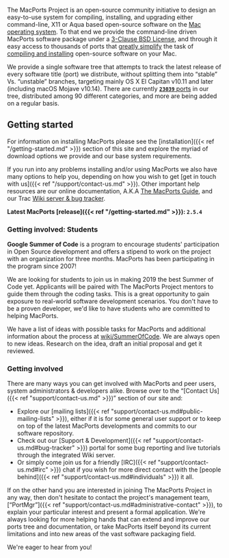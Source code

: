 
The MacPorts Project is an open-source community initiative to design an easy-to-use system for compiling, installing, and upgrading either command-line, X11 or Aqua based open-source software on the [Mac operating system](http://www.apple.com/macos/). To that end we provide the command-line driven MacPorts software package under a [3-Clause BSD License](http://opensource.org/licenses/BSD-3-Clause), and through it easy access to thousands of ports that [greatly simplify](https://guide.macports.org/#introduction) the task of [compiling and installing](https://guide.macports.org/#using) open-source software on your Mac.

We provide a single software tree that attempts to track the latest release of every software title (port) we distribute, without splitting them into “stable” Vs. “unstable” branches, targeting mainly OS X El Capitan v10.11 and later (including macOS Mojave v10.14). There are currently [__`23039`__ ports](https://www.macports.org/ports.php) in our tree, distributed among 90 different categories, and more are being added on a regular basis.


## Getting started

For information on installing MacPorts please see the [installation]({{< ref "/getting-started.md" >}}) section of this site and explore the myriad of download options we provide and our base system requirements.

If you run into any problems installing and/or using MacPorts we also have many options to help you, depending on how you wish to get [get in touch with us]({{< ref "/support/contact-us.md" >}}). Other important help resources are our online documentation, A.K.A [The MacPorts Guide](https://guide.macports.org/), and our Trac [Wiki server & bug tracker](https://trac.macports.org/).

__Latest MacPorts [release]({{< ref "/getting-started.md" >}}): `2.5.4`__


### Getting involved: Students

__Google Summer of Code__ is a program to encourage students' participation in Open Source development and offers a stipend to work on the project with an organization for three months. MacPorts has been participating in the program since 2007!

We are looking for students to join us in making 2019 the best Summer of Code yet. Applicants will be paired with The MacPorts Project mentors to guide them through the coding tasks. This is a great opportunity to gain exposure to real-world software development scenarios. You don't have to be a proven developer, we'd like to have students who are committed to helping MacPorts.

We have a list of ideas with possible tasks for MacPorts and additional information about the process at [wiki/SummerOfCode](https://trac.macports.org/wiki/SummerOfCode). We are always open to new ideas. Research on the idea, draft an initial proposal and get it reviewed.


### Getting involved

There are many ways you can get involved with MacPorts and peer users, system administrators & developers alike. Browse over to the “[Contact Us]({{< ref "support/contact-us.md" >}})” section of our site and:

- Explore our [mailing lists]({{< ref "support/contact-us.md#public-mailing-lists" >}}), either if it is for some general user support or to keep on top of the latest MacPorts developments and commits to our software repository.
- Check out our [Support & Development]({{< ref "support/contact-us.md#bug-tracker" >}}) portal for some bug reporting and live tutorials through the integrated Wiki server.
- Or simply come join us for a friendly [IRC]({{< ref "support/contact-us.md#irc" >}}) chat if you wish for more direct contact with the [people behind]({{< ref "support/contact-us.md#individuals" >}}) it all.

If on the other hand you are interested in joining The MacPorts Project in any way, then don't hesitate to contact the project's management team, [“PortMgr”]({{< ref "support/contact-us.md#administrative-contact" >}}), to explain your particular interest and present a formal application. We're always looking for more helping hands that can extend and improve our ports tree and documentation, or take MacPorts itself beyond its current limitations and into new areas of the vast software packaging field.

We're eager to hear from you!